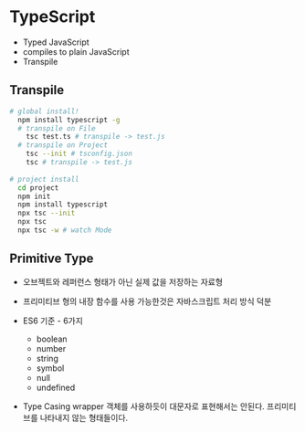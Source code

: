 # TypeScript
- Typed JavaScript
- compiles to plain JavaScript
- Transpile

## Transpile
```sh
# global install!
  npm install typescript -g 
  # transpile on File
    tsc test.ts # transpile -> test.js
  # transpile on Project
    tsc --init # tsconfig.json
    tsc # transpile -> test.js
    
# project install
  cd project
  npm init
  npm install typescript
  npx tsc --init
  npx tsc
  npx tsc -w # watch Mode 
```

## Primitive Type
- 오브젝트와 레퍼런스 형태가 아닌 실제 값을 저장하는 자료형
- 프리미티브 형의 내장 함수를 사용 가능한것은 자바스크립트 처리 방식 덕분
- ES6 기준 - 6가지
  + boolean
  + number
  + string
  + symbol
  + null
  + undefined

- Type Casing
  wrapper 객체를 사용하듯이 대문자로 표현해서는 안된다.
  프리미티브를 나타내지 않는 형태들이다.


